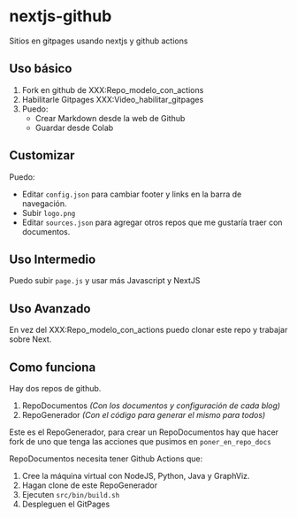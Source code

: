 # nextjs-github
Sitios en gitpages usando nextjs y github actions

## Uso básico

1. Fork en github de XXX:Repo_modelo_con_actions
2. Habilitarle Gitpages XXX:Video_habilitar_gitpages
3. Puedo: 
   * Crear Markdown desde la web de Github
   * Guardar desde Colab

## Customizar

Puedo:
  * Editar `config.json` para cambiar footer y links en la barra de navegación.
  * Subir `logo.png`
  * Editar `sources.json` para agregar otros repos que me gustaría traer con documentos.

## Uso Intermedio

Puedo subir `page.js` y usar más Javascript y NextJS

## Uso Avanzado

En vez del XXX:Repo_modelo_con_actions puedo clonar este repo y trabajar sobre Next.

## Como funciona

Hay dos repos de github.

1. RepoDocumentos *(Con los documentos y configuración de cada blog)*
2. RepoGenerador *(Con el código para generar el mismo para todos)*

Este es el RepoGenerador, para crear un RepoDocumentos hay que hacer fork de uno que tenga las acciones que pusimos en `poner_en_repo_docs`

RepoDocumentos necesita tener Github Actions que: 

1. Cree la máquina virtual con NodeJS, Python, Java y GraphViz.
2. Hagan clone de este RepoGenerador
3. Ejecuten `src/bin/build.sh`
4. Despleguen el GitPages 